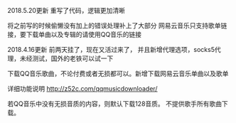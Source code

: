2018.5.20更新
重写了代码，逻辑更加清晰


将之前写的时候偷懒没有加上的错误处理补上了大部分
网易云音乐只支持歌单链接，要下载单曲以及专辑的请使用QQ音乐的链接


2018.4.16更新
前两天挂了，现在又活过来了，
并且新增代理选项，socks5代理，未经测试，国外的老铁可以试一下





下载QQ音乐歌曲，不论付费或者无损都可以。新增下载网易云音乐单曲以及歌单

详细功能说明 http://z52c.com/qqmusicdownloader/

若QQ音乐中没有无损音质的内容，则默认下载128音质。 不提供歌手所有歌曲下载。
